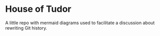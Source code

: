 # House of Tudor

A little repo with mermaid diagrams used to facilitate a discussion about rewriting Git history.